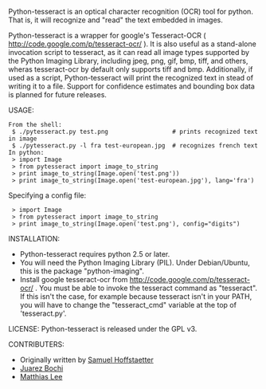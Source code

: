 Python-tesseract is an optical character recognition (OCR) tool for python.
That is, it will recognize and "read" the text embedded in images.

Python-tesseract is a wrapper for google's Tesseract-OCR
( http://code.google.com/p/tesseract-ocr/ ).  It is also useful as a
stand-alone invocation script to tesseract, as it can read all image types
supported by the Python Imaging Library, including jpeg, png, gif, bmp, tiff,
and others, wheras tesseract-ocr by default only supports tiff and bmp.
Additionally, if used as a script, Python-tesseract will print the recognized
text in stead of writing it to a file. Support for confidence estimates and
bounding box data is planned for future releases.


USAGE:
```
From the shell:
 $ ./pytesseract.py test.png                  # prints recognized text in image
 $ ./pytesseract.py -l fra test-european.jpg  # recognizes french text
In python:
 > import Image
 > from pytesseract import image_to_string
 > print image_to_string(Image.open('test.png'))
 > print image_to_string(Image.open('test-european.jpg'), lang='fra')
```

Specifying a config file:

```
 > import Image
 > from pytesseract import image_to_string
 > print image_to_string(Image.open('test.png'), config="digits")

```

INSTALLATION:
* Python-tesseract requires python 2.5 or later.
* You will need the Python Imaging Library (PIL).  Under Debian/Ubuntu, this is
  the package "python-imaging".
* Install google tesseract-ocr from http://code.google.com/p/tesseract-ocr/ .
  You must be able to invoke the tesseract command as "tesseract". If this
  isn't the case, for example because tesseract isn't in your PATH, you will
  have to change the "tesseract_cmd" variable at the top of 'tesseract.py'.


LICENSE:
Python-tesseract is released under the GPL v3.

CONTRIBUTERS:
- Originally written by [Samuel Hoffstaetter](https://github.com/hoffstaetter) 
- [Juarez Bochi](https://github.com/jbochi)
- [Matthias Lee](https://github.com/madmaze)

